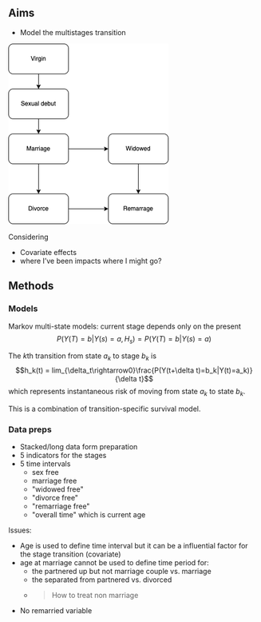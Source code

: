 ## Aims

- Model the multistages transition

![](img/Diagram.png) 

Considering

- Covariate effects
- where I’ve been impacts where I might go?

## Methods

### Models

Markov multi-state models: current stage depends only on the present
$$P(Y(T) = b | Y(s) = a, H_s) = P(Y(T) = b | Y(s) = a)$$

The $k$th transition from state $a_k$ to stage $b_k$ is
$$h_k(t) = lim_{\delta_t\rightarrow0}\frac{P(Y(t+\delta t)=b_k|Y(t)=a_k)}{\delta t}$$
which represents instantaneous risk of moving from state $a_k$ to state $b_k$. 

This is a combination of transition-specific survival model.

### Data preps

- Stacked/long data form preparation
- 5 indicators for the stages
- 5 time intervals
  - sex free
  - marriage free
  - "widowed free"
  - "divorce free"
  - "remarriage free"
  - "overall time" which is current age

Issues:

- Age is used to define time interval but it can be a influential factor for the
  stage transition (covariate)
- age at marriage cannot be used to define time period for:
  - the partnered up but not marriage couple vs. marriage
  - the separated from partnered vs. divorced
  - > How to treat non marriage
- No remarried variable


